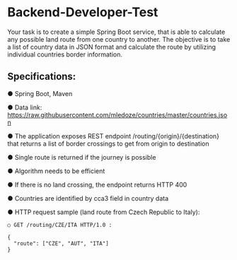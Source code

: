 # Backend-Developer-Test

Your task is to create a simple Spring Boot service, that is able to calculate any possible land
route from one country to another. The objective is to take a list of country data in JSON format
and calculate the route by utilizing individual countries border information.

## Specifications:

● Spring Boot, Maven

● Data link: https://raw.githubusercontent.com/mledoze/countries/master/countries.json

● The application exposes REST endpoint /routing/{origin}/{destination} that returns a list of border crossings to get from origin to destination

● Single route is returned if the journey is possible

● Algorithm needs to be efficient

● If there is no land crossing, the endpoint returns HTTP 400

● Countries are identified by cca3 field in country data

● HTTP request sample (land route from Czech Republic to Italy):

    ○ GET /routing/CZE/ITA HTTP/1.0 :
    
    {
      "route": ["CZE", "AUT", "ITA"]
    }
